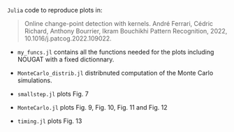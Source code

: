 `Julia` code to reproduce plots in:
> Online change-point detection with kernels.
> André Ferrari, Cédric Richard, Anthony Bourrier, Ikram Bouchikhi 
> Pattern Recognition, 2022, 10.1016/j.patcog.2022.109022.

- `my_funcs.jl` contains all the functions needed for the plots including NOUGAT with a fixed dictionnary.
- `MonteCarlo_distrib.jl` distribnuted computation of the Monte Carlo simulations.

- `smallstep.jl` plots Fig. 7
- `MonteCarlo.jl` plots Fig. 9, Fig. 10, Fig. 11 and Fig. 12
- `timing.jl` plots Fig. 13


